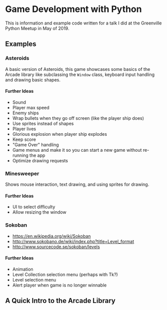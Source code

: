 # Game Development with Python

This is information and example code written for a talk I did at
the Greenville Python Meetup in May of 2019.

## Examples

### Asteroids

A basic version of Asteroids, this game showcases some basics of the Arcade
library like subclassing the `Window` class, keyboard input handling and
drawing basic shapes.

#### Further Ideas

- Sound
- Player max speed
- Enemy ships
- Wrap bullets when they go off screen (like the player ship does)
- Use sprites instead of shapes
- Player lives
- Glorious explosion when player ship explodes
- Keep score
- "Game Over" handling
- Game menus and make it so you can start a new game without re-running the app
- Optimize drawing requests

### Minesweeper

Shows mouse interaction, text drawing, and using sprites for drawing.

#### Further Ideas

- UI to select difficulty
- Allow resizing the window

### Sokoban

- https://en.wikipedia.org/wiki/Sokoban
- http://www.sokobano.de/wiki/index.php?title=Level_format
- http://www.sourcecode.se/sokoban/levels

#### Further Ideas

- Animation
- Level Collection selection menu (perhaps with Tk?)
- Level selection menu
- Alert player when game is no longer winnable

## A Quick Intro to the Arcade Library

